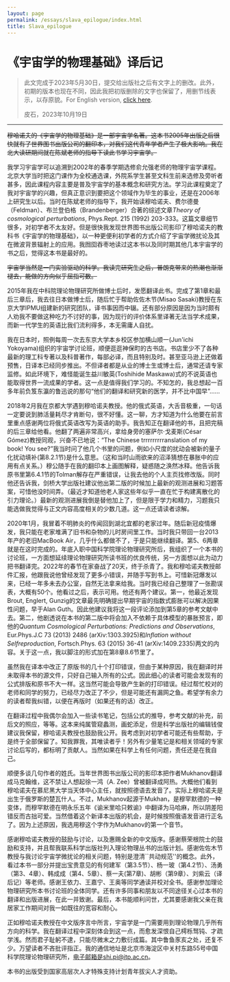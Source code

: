 ```yaml
---
layout: page
permalink: /essays/slava_epilogue/index.html
title: Slava_epilogue
---
```


# 《宇宙学的物理基础》译后记

> 此文完成于2023年5月30日，提交给出版社之后有文字上的删改。此外，初期的版本也现在不同，因此我把初版删除的文字也保留了，用删节线表示，以存原貌。For English version, [click here](./essays/slava_epilogue_En.md).
> 
> 皮石，2023年10月19日

---

~~穆哈诺夫的《宇宙学的物理基础》是一部宇宙学名著。这本书2005年出版之后很快就有了世界图书出版公司的翻印本，对我们这代青年学者产生了极大影响。我在北大读研期间就在陈斌老师的指导下读此书学习宇宙学。~~

我学习宇宙学可以追溯到2002年的春季学期选修俞允强老师的物理宇宙学课程。北京大学当时把这门课作为全校通选课，外院系学生甚至文科生前来选修及旁听者甚多，因此课程内容主要是普及宇宙学的基本概念和研究方法。学习此课程奠定了我对宇宙学的兴趣，但真正意识到要把这个领域作为毕生的事业，还是在2006年上研究生以后。当时在陈斌老师的指导下，我开始读穆哈诺夫、费尔德曼（Feldman）、布兰登伯格（Brandenberger）合著的综述文章*Theory of cosmological perturbations*, Phys.Rept. 215 (1992) 203-333。这篇文章细节很多，对初学者不太友好。但是很快我发现世界图书出版公司影印了穆哈诺夫的教科书《宇宙学的物理基础》，以一种更便利初学者的方式介绍了宇宙学微扰论及其在微波背景辐射上的应用。我囫囵吞枣地读过这本书以及同时期其他几本宇宙学的书之后，觉得这本书是最好的。

~~宇宙学当然是一门实验驱动的科学。我读完研究生之后，普朗克带来的热潮也渐渐褪去，能做的方向似乎屈指可数。~~

2015年我在中科院理论物理研究所做博士后时，发愿翻译此书。完成了第1章和最后三章后，我去往日本做博士后，随后忙于帮助佐佐木节(Misao Sasaki)教授在东京大学IPMU组建新的研究团队，译书事因而中辍。还有部分原因是因为当时颇有人劝我不要做这种吃力不讨好的事，因为现行的评价体系里译著无法当学术成果，而新一代学生的英语比我们流利得多，本无需庸人自扰。

我在日本时，照例每周一次去东京大学本乡校区参加横山顺一(Jun'ichi Yokoyama)组织的宇宙学讨论班，顺便逛逛神保町的古书店。书店里少不了各种最新的理工科专著以及科普著作，每部必译，而且特别及时。甚至亚马逊上还做着预售，日译本已经同步推出。不但译者都是从业的博士生或博士后，通常还请专家监修。如此环境下，难怪能诞生益川敏英(Toshihide Maskawa)式的不说英语也能取得世界一流成果的学者。这一点是值得我们学习的。不知怎的，我总想起一百多年前负笈东瀛的鲁迅说的那句“他们的翻译和研究新的医学，并不比中国早”……

2018年2月我在京都大学遇到穆哈诺夫教授。他的俄式英语，大舌音极重，一句话一定要说到肺活量耗尽才肯断句，很不好懂。这一聊，方才知道为什么他要在前言里重点感谢两位将俄式英语改写为英语的助手。我告知正在翻译他的书，且把完稿的后三章给他看。他翻了两遍非常高兴，拿给身旁的塞萨尔$\cdot$戈麦斯(César Gómez)教授同观，兴奋不已地说：“The Chinese trrrrrrrrranslation of my book! You see?”我当时问了他几个书里的问题，例如小尺度的扰动会被新的量子化扰动填补(第8.2.1节)是什么意思。（这和当时山雨欲来的沼泽猜想在暴胀中的应用有点关系。）穆公随手在我的翻印本上画图解释，疑惑随之涣然冰释。他告诉我原书里第6.4.1节的Tolman解存在严重错误，让我去他的个人主页找修改版。同时他还告诉我，剑桥大学出版社建议他出第二版的时候加上最新的观测进展和习题答案，可惜他没时间弄。（最近才知道他老人家这些年似乎一直在忙于构建离散化的引力理论。）最新的观测进展我倒是替他加上了，但是限于学力和精力，习题我只能选做我觉得与正文内容高度相关的少数几道。这一点还请读者谅解。

2020年1月，我冒着不明肺炎的传闻回到湖北宜都的老家过年。随后新冠疫情爆发，我只能在老家堆满了旧书和杂物的儿时房间里工作。当时我只带回一台2013年产的老旧MacBook Air，几乎什么都做不了，于是只能继续翻译。第5、6两章就是在这时完成的。年底入职中国科学院理论物理研究所后，我组织了一个本书的讨论班，一方面想延续理论物理研究所读书班的优良传统，另一方面想以此为动力把书翻译完。2022年的春节在家奋战了20天，终于杀青了。我和穆哈诺夫教授邮件汇报，他跟我说他曾经发现了更多小错误，并随手写到书上。可惜新冠爆发以来，已经一年多未去办公室，自然无法拿来给我。当时我已经自己整理了一张勘误表，大概有50个。他看过之后，表示可用。他还有两个建议。第一，他最近发现Brout, Englert, Gunzig的文章最先明确提出早期宇宙的指数式膨胀可以解决因果性问题，早于Alan Guth。因此他建议我将这一段评论添加到第5章的参考文献中去。第二，他剧透说在本书的第二版中将会加入不依赖于具体模型的暴胀预言，即他的*Quantum Cosmological Perturbations: Predictions and Observations*, Eur.Phys.J.C 73 (2013) 2486 (arXiv:1303.3925)和*Inflation without Selfreproduction*, Fortsch.Phys. 63 (2015) 36-41 (arXiv:1409.2335)两文的内容。关于这一点，我以脚注的形式加在第8章8.6节里了。

虽然我在译本中改正了原版书的几十个打印错误，但由于某种原因，我在翻译时并未取得本书的源文件，只好自己输入所有的公式。因此细心的读者可能会发现有的公式排版和原书不大一样。这当然可能会导致产生新的打印错误。经过帮忙校对的老师和同学的努力，已经尽力改正了不少，但是可能还有漏网之鱼。希望学有余力的读者帮我纠错，以便在再版时（如果还有的话）改正。

在翻译过程中我偶尔会加入一些读书笔记，包括公式的推导，参考文献的补充，前后文的照应，等等。这本来纯属管窥蠡测，画蛇添足，但是科学出版社的编辑钱俊建议我保留，穆哈诺夫教授也鼓励我公开。我考虑到对初学者可能还有些帮助，于是终于全部保留了。知我罪我，其唯读者乎！另外有少量笔记是和相关领域的专家讨论后写的，都标明了贡献人。当然如果在科学上有任何问题，责任还是在我自己。

顺便多谈几句作者的姓氏。当年世界图书出版公司的影印本把作者Mukhanov翻译成马克翰维，这不禁让人想起徐一鸿（A. Zee）曾被翻译成阿热。大概他们看到穆哈诺夫在慕尼黑大学当天体中心主任，就按照德语去发音了。实际上穆哈诺夫是出生于俄罗斯的楚瓦什人。不过，Mukhanov起源于Mukhan，是穆罕默德的一种变体，而穆罕默德在明永乐五年《谕米里哈只敕谕》中翻译为马哈麻，所以阴差阳错反而古拙可爱。当然借着这个新译本出版的机会，是时候按照俄语发音进行正名了。因为上述原因，我选用穆这个字作为Mukhanov的第一个音节。

感谢穆哈诺夫教授的鼓励与讨论，以及惠赐全新的中文版序。感谢蔡荣根院士的鼓励和支持，并且帮我联系科学出版社列入理论物理丛书的出版计划。感谢佐佐木节教授与我讨论宇宙学微扰论的相关问题，特别是澄清``共动规范''的概念。此外，看过本书一部分并提出宝贵意见的有何建军（第3.5节）、杨一玻（第4.2节）、汤勇（第3、4章）、韩成成（第4、5章）、蔡一夫(第7章)、胡彬（第9章）、刘紫云（译后记）等老师。感谢王依力、王嘉宁、王奥等同学通读并校对全书。感谢参加理论物理研究所本书讨论班的全体同学。还有许多同事和朋友以不同途径关心过本书的翻译和出版进展，在此一并致谢。最后，本书能顺利问世，尤其要感谢我父亲在我居家工作期间对我一如既往的宽容和耐心。

正如穆哈诺夫教授在中文版序言中所言，宇宙学是一门需要用到理论物理几乎所有方向的科学。我在翻译过程中深刻体会到这一点，而愈发深恨自己樗栎驽钝、才疏学浅。然而君子耻躬不逮，只能尽微末之力敷衍成篇。其中鲁鱼豕亥之处，还复不少。万望读者不吝批评指正。我的通信地址是北京市海淀区中关村东路55号中国科学院理论物理研究所，电子邮箱是shi.pi@itp.ac.cn。

本书的出版受到国家高层次人才特殊支持计划青年拔尖人才资助。
